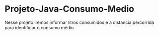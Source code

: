 # Projeto-Java-Consumo-Medio
Nesse projeto iremos informar litros consumidos e a distancia percorrida para identificar o consumo médio
